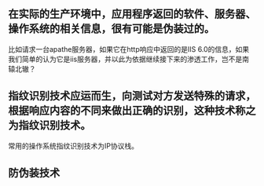 ## 在实际的生产环境中，应用程序返回的软件、服务器、操作系统的相关信息，很有可能是伪装过的。

比如请求一台apathe服务器，如果它在http响应中返回的是IIS 6.0的信息，如果我们简单的认为它是iis服务器，并以此为依据继续接下来的渗透工作，岂不是南辕北辙？

## 指纹识别技术应运而生，向测试对方发送特殊的请求，根据响应内容的不同来做出正确的识别，这种技术称之为指纹识别技术。

常用的操作系统指纹识别技术为IP协议栈。


## 防伪装技术

